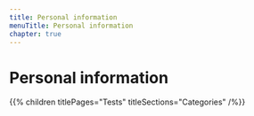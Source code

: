 ```yaml
---
title: Personal information
menuTitle: Personal information
chapter: true
---
```


# Personal information

{{% children titlePages="Tests" titleSections="Categories" /%}}
